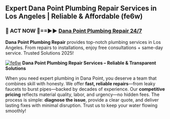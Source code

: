 ## Expert Dana Point Plumbing Repair Services in Los Angeles | Reliable & Affordable (fe6w)  

<h3>🚿 ACT NOW 🌟==►► <a href="https://tinyurl.com/2ne6vx2x" rel="nofollow">Dana Point Plumbing Repair 24/7</a></h3>

**Dana Point Plumbing Repair** provides top-notch plumbing services in Los Angeles. From repairs to installations, enjoy free consultations + same-day service. Trusted Solutions 2025!

[![fe6w](https://i.imgur.com/4PFF4AK.jpeg)](https://tinyurl.com/2ne6vx2x)
**Dana Point Plumbing Repair Services – Reliable & Transparent Solutions**  

When you need expert plumbing in Dana Point, you deserve a team that combines skill with honesty. We offer **fast, reliable repairs**—from leaky faucets to burst pipes—backed by decades of experience. Our **competitive pricing** reflects material quality, labor, and urgency—no hidden fees. The process is simple: **diagnose the issue**, provide a clear quote, and deliver lasting fixes with minimal disruption. Trust us to keep your water flowing smoothly!